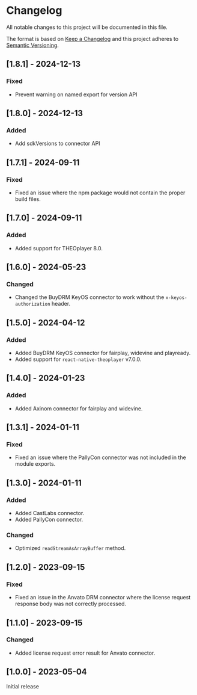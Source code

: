 # Changelog

All notable changes to this project will be documented in this file.

The format is based on [Keep a Changelog](http://keepachangelog.com/en/1.0.0/)
and this project adheres to [Semantic Versioning](http://semver.org/spec/v2.0.0.html).

## [1.8.1] - 2024-12-13

### Fixed

- Prevent warning on named export for version API

## [1.8.0] - 2024-12-13

### Added

- Add sdkVersions to connector API

## [1.7.1] - 2024-09-11

### Fixed

- Fixed an issue where the npm package would not contain the proper build files.

## [1.7.0] - 2024-09-11

### Added

- Added support for THEOplayer 8.0.

## [1.6.0] - 2024-05-23

### Changed

- Changed the BuyDRM KeyOS connector to work without the `x-keyos-authorization` header.

## [1.5.0] - 2024-04-12

### Added

- Added BuyDRM KeyOS connector for fairplay, widevine and playready.
- Added support for `react-native-theoplayer` v7.0.0.

## [1.4.0] - 2024-01-23

### Added

- Added Axinom connector for fairplay and widevine.

## [1.3.1] - 2024-01-11

### Fixed

- Fixed an issue where the PallyCon connector was not included in the module exports.

## [1.3.0] - 2024-01-11

### Added

- Added CastLabs connector.
- Added PallyCon connector.

### Changed

- Optimized `readStreamAsArrayBuffer` method.

## [1.2.0] - 2023-09-15

### Fixed

- Fixed an issue in the Anvato DRM connector where the license request response body was not correctly processed.

## [1.1.0] - 2023-09-15

### Changed

- Added license request error result for Anvato connector.

## [1.0.0] - 2023-05-04

Initial release
